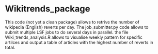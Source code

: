 # Wikitrends_package
This code (not yet a clean package) allows to retrive the number of wikipedia (English) reverts per day. The job_submitter.py code allows to submit multiple LSF jobs to do several days in parallel. the file Wiki_trends_analysis.R allows to visualise weekly pattern for specific artilces and output a table of articles with the highest number of reverts in total.
